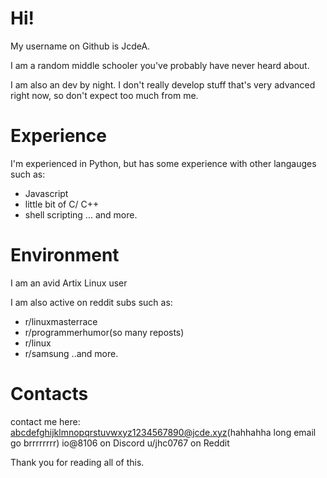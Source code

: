 


# Hi! 

My username on Github is JcdeA.

I am a random middle schooler you've probably have never heard about. 


I am also an dev by night. I don't really develop stuff that's very advanced right now, so don't expect too much from me.

# Experience
I'm experienced in Python, but has some experience with other langauges such as: 
  * Javascript
  * little bit of C/ C++
  * shell scripting
  ... and more.
  
# Environment
I am an avid Artix Linux user

 

I am also active on reddit subs such as:
  * r/linuxmasterrace
  * r/programmerhumor(so many reposts)
  * r/linux
  * r/samsung
  ..and more.
  
  
  
  
  
 
 
# Contacts

contact me here:
  abcdefghijklmnopqrstuvwxyz1234567890@jcde.xyz(hahhahha long email go brrrrrrrr)
  io@8106 on Discord
  u/jhc0767 on Reddit
  
  
Thank you for reading all of this.


